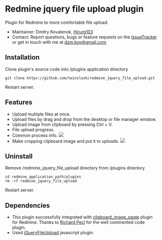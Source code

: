 # Redmine jquery file upload plugin

Plugin for Redmine to more comfortable file upload.

* Maintainer: Dmitry Kovalenok, [Hirurg103](https://github.com/Hirurg103)
* Contact: Report questions, bugs or feature requests on the [IssueTracker](https://github.com/twinslash/redmine_jquery_file_upload/issues) or get in touch with me at [dzm.kov@gmail.com](mailto:dzm.kov@gmail.com)

## Installation

Clone plugin's source code into /plugins application directory
```console
git clone https://github.com/twinslash/redmine_jquery_file_upload.git
```
Restart server.

## Features

* Upload multiple files at once.
* Upload files by drag and drop from the desktop or file manager window.
* Upload image from clipboard by pressing Ctrl + V.
* File upload progress.
* Common process info.
![](http://farm9.staticflickr.com/8365/8502375713_b1e53ae0b1_c.jpg)
* Make cropping clipboard image and put it to uploads.
![](http://farm9.staticflickr.com/8521/8503481966_d542f08765_c.jpg)

## Uninstall

Remove /redmine_jquery_file_upload directory from /plugins directory
```console
cd redmine_application_path/plugins
rm -rf redmine_jquery_file_upload
```

Restart server.

## Dependencies

* This plugin successfully integrated with [clipboard_image_paste](https://github.com/peclik/clipboard_image_paste) plugin for Redmine. Thanks to [Richard Pecl](https://github.com/peclik) for the well commented code plugin.
* Used  [jQueryFileUpload](https://github.com/blueimp/jQuery-File-Upload) javascript plugin.
